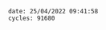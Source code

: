

                date: 25/04/2022 09:41:58
                cycles: 91680

                         